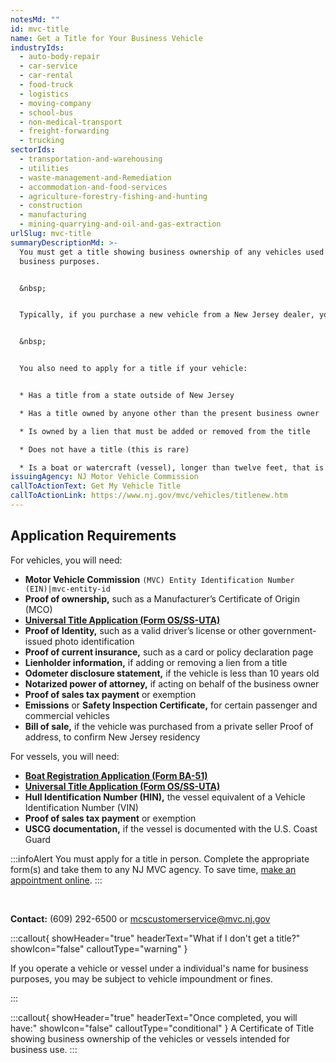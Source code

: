 ```yaml
---
notesMd: ""
id: mvc-title
name: Get a Title for Your Business Vehicle
industryIds:
  - auto-body-repair
  - car-service
  - car-rental
  - food-truck
  - logistics
  - moving-company
  - school-bus
  - non-medical-transport
  - freight-forwarding
  - trucking
sectorIds:
  - transportation-and-warehousing
  - utilities
  - waste-management-and-Remediation
  - accommodation-and-food-services
  - agriculture-forestry-fishing-and-hunting
  - construction
  - manufacturing
  - mining-quarrying-and-oil-and-gas-extraction
urlSlug: mvc-title
summaryDescriptionMd: >-
  You must get a title showing business ownership of any vehicles used for
  business purposes.


  &nbsp;


  Typically, if you purchase a new vehicle from a New Jersey dealer, you will get a title as part of the sales process. If you opt out of this, you as the buyer are responsible for completing this process **within 10 days of the vehicle's purchase.**


  &nbsp;


  You also need to apply for a title if your vehicle:


  * Has a title from a state outside of New Jersey

  * Has a title owned by anyone other than the present business owner

  * Is owned by a lien that must be added or removed from the title

  * Does not have a title (this is rare)

  * Is a boat or watercraft (vessel), longer than twelve feet, that is owned by someone other than the intended business owner
issuingAgency: NJ Motor Vehicle Commission
callToActionText: Get My Vehicle Title
callToActionLink: https://www.nj.gov/mvc/vehicles/titlenew.htm
---
```

## Application Requirements

For vehicles, you will need:

* **Motor Vehicle Commission** `(MVC) Entity Identification Number (EIN)|mvc-entity-id` 
* **Proof of ownership,** such as a Manufacturer’s Certificate of Origin (MCO)
* **[Universal Title Application (Form OS/SS-UTA)](https://www.nj.gov/mvc/pdf/vehicles/OS-SS-UTA.pdf)**
* **Proof of Identity,** such as a valid driver’s license or other government-issued photo identification
* **Proof of current insurance,** such as a card or policy declaration page
* **Lienholder information,** if adding or removing a lien from a title
* **Odometer disclosure statement,** if the vehicle is less than 10 years old
* **Notarized power of attorney,** if acting on behalf of the business owner
* **Proof of sales tax payment** or exemption
* **Emissions** or **Safety Inspection Certificate,** for certain passenger and commercial vehicles
* **Bill of sale,** if the vehicle was purchased from a private seller
  Proof of address, to confirm New Jersey residency

For vessels, you will need:

* **[Boat Registration Application (Form BA-51)](https://www.nj.gov/mvc/pdf/vehicles/BA-51.pdf)**
* **[Universal Title Application (Form OS/SS-UTA)](https://www.nj.gov/mvc/pdf/vehicles/OS-SS-UTA.pdf)**
* **Hull Identification Number (HIN),** the vessel equivalent of a Vehicle Identification Number (VIN)
* **Proof of sales tax payment** or exemption
* **USCG documentation,** if the vessel is documented with the U.S. Coast Guard

:::infoAlert 
 You must apply for a title in person. Complete the appropriate form(s) and take them to any NJ MVC agency. To save time, [make an appointment online](<>).
:::

&nbsp;

**Contact:** (609) 292-6500 or mcscustomerservice@mvc.nj.gov

:::callout{ showHeader="true" headerText="What if I don't get a title?" showIcon="false" calloutType="warning" }

If you operate a vehicle or vessel under a individual's name for business purposes, you may be subject to vehicle impoundment or fines.

:::

:::callout{ showHeader="true" headerText="Once completed, you will have:" showIcon="false" calloutType="conditional" }
A Certificate of Title showing business ownership of the vehicles or vessels intended for business use.
:::
